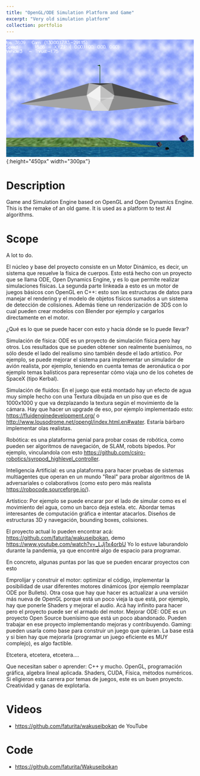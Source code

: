```yaml
---
title: "OpenGL/ODE Simulation Platform and Game"
excerpt: "Very old simulation platform"
collection: portfolio
---
```


![Descriptor](/images/waku.png){:height="450px" width="300px"}

# Description

Game and Simulation Engine based on OpenGL and Open Dynamics Engine.  This is the remake of an old game.  It is used as a platform to test AI algorithms.

# Scope

A lot to do.

El núcleo y base del proyecto consiste en un Motor Dinámico, es decir, un sistema que resuelve la física de cuerpos.  Esto está hecho con un proyecto que se llama ODE, Open Dynamics Engine, y es lo que permite realizar simulaciones físicas.  La segunda parte linkeada a esto es un motor de juegos básicos con OpenGL en C++: esto son las estructuras de datos para manejar el rendering y el modelo de objetos físicos sumados a un sistema de detección de colisiones. Además tiene un renderización de 3DS con lo cual pueden crear modelos con Blender por ejemplo y cargarlos directamente en el motor.

¿Qué es lo que se puede hacer con esto y hacia dónde se lo puede llevar?

Simulación de física: ODE es un proyecto de simulación física pero hay otros. Los resultados que se pueden obtener son realmente buenísimos, no sólo desde el lado del realismo sino también desde el lado artístico.  Por ejemplo, se puede mejorar el sistema para implementar un simulador de avión realista, por ejemplo, teniendo en cuenta temas de aeronáutica o por ejemplo temas balísticos para representar cómo viaja uno de los cohetes de SpaceX (tipo Kerbal).  

Simulación de fluidos:  En el juego que está montado hay un efecto de agua muy simple hecho con una Textura dibujada en un piso que es de 1000x1000 y que va dezplazando la textura según el movimiento de la cámara.  Hay que hacer un upgrade de eso, por ejemplo implementado esto: https://fluidenginedevelopment.org/ o http://www.lousodrome.net/opengl/index.html.en#water.  Estaría bárbaro implementar olas realistas.

Robótica: es una plataforma genial para probar cosas de robótica, como pueden ser algoritmos de navegación, de SLAM, robots bípedos.  Por ejemplo, vinculandola con esto https://github.com/csiro-robotics/syropod_highlevel_controller.

Inteligencia Artificial:  es una plataforma para hacer pruebas de sistemas multiagentes que operan en un mundo "Real" para probar algoritmos de IA adversariales o colaborativos (como esto pero más realista https://robocode.sourceforge.io/).   

Artístico: Por ejemplo se puede encarar por el lado de simular como es el movimiento del agua, como un barco deja estela. etc.  Abordar temas interesantes de computación gráfica e intentar atacarlos.  Diseños de estructuras 3D y navegación, bounding boxes, colisiones.

El proyecto actual lo pueden encontrar acá:  https://github.com/faturita/wakuseibokan, demo https://www.youtube.com/watch?v=_LJj1x4orbU
Yo lo estuve laburandolo durante la pandemia, ya que encontré algo de espacio para programar.

En concreto, algunas puntas por las que se pueden encarar proyectos con esto

Emprolijar y construir el motor:  optimizar el código, implementar la posibilidad de usar diferentes motores dinámicos (por ejemplo reemplazar ODE por Bullets).  Otra cosa que hay que hacer es actualizar a una versión más nueva de OpenGL porque está un poco vieja la que está, por ejemplo, hay que ponerle Shaders y mejorar el audio.  Acá hay infinito para hacer pero el proyecto puede ser el armado del motor.
Mejorar ODE:  ODE es un proyecto Open Source buenísimo que está un poco abandonado.  Pueden trabajar en ese proyecto implementando mejoras y contribuyendo.
Gaming: pueden usarla como base para construir un juego que quieran.  La base está y si bien hay que mejorarla (programar un juego eficiente es MUY complejo), es algo factible.

Etcetera, etcetera, etcetera....

Que necesitan saber o aprender: C++ y mucho. OpenGL, programación gráfica, algebra lineal aplicada.  Shaders, CUDA, Física, métodos numéricos.  Si eligieron esta carrera por temas de juegos, este es un buen proyecto. Creatividad y ganas de explotarla.

# Videos

* https://github.com/faturita/wakuseibokan de YouTube


# Code 
* <https://github.com/faturita/Wakuseibokan>






